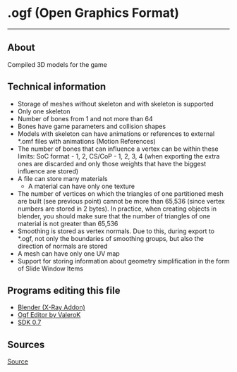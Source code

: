 # .ogf (Open Graphics Format)

___

## About

Compiled 3D models for the game

## Technical information

- Storage of meshes without skeleton and with skeleton is supported
- Only one skeleton
- Number of bones from 1 and not more than 64
- Bones have game parameters and collision shapes
- Models with skeleton can have animations or references to external *.omf files with animations (Motion References)
- The number of bones that can influence a vertex can be within these limits: SoC format - 1, 2, CS/CoP - 1, 2, 3, 4 (when exporting the extra ones are discarded and only those weights that have the biggest influence are stored)
- A file can store many materials
    - A material can have only one texture
- The number of vertices on which the triangles of one partitioned mesh are built (see previous point) cannot be more than 65,536 (since vertex numbers are stored in 2 bytes). In practice, when creating objects in blender, you should make sure that the number of triangles of one material is not greater than 65,536
- Smoothing is stored as vertex normals. Due to this, during export to *.ogf, not only the boundaries of smoothing groups, but also the direction of normals are stored
- A mesh can have only one UV map
- Support for storing information about geometry simplification in the form of Slide Window Items

## Programs editing this file

- [Blender (X-Ray Addon)](../../blender/index.html)
- [Ogf Editor by ValeroK](../../modding-tools/ogf-editor-by-valerok.md)
- [SDK 0.7](../../sdk/index.html)

## Sources

[Source](https://github.com/PavelBlend/blender-xray/wiki/Formats#ogf)
